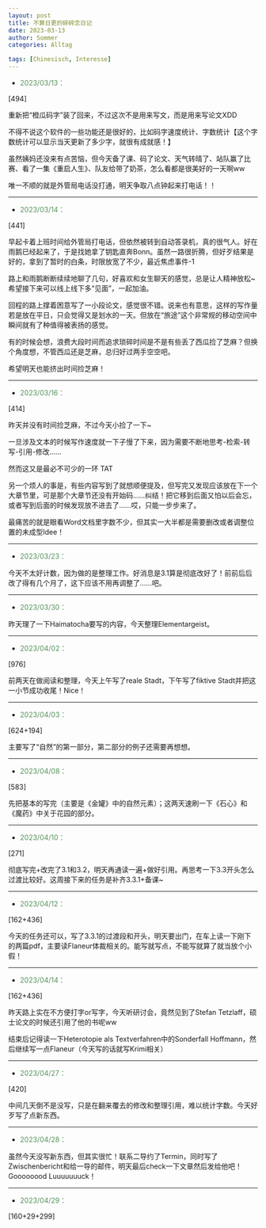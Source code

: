 ```yaml
---
layout: post
title: 不算日更的碎碎念日记
date: 2023-03-13
author: Sommer
categories: Alltag

tags: [Chinesisch, Interesse]
--- 
```


* <font style="color:#56925A">2023/03/13：</font> 

[494]

重新把“橙瓜码字”装了回来，不过这次不是用来写文，而是用来写论文XDD

不得不说这个软件的一些功能还是很好的，比如码字速度统计、字数统计【这个字数统计可以显示当天更新了多少字，就很有成就感！】

虽然姨妈还没来有点苦恼，但今天备了课、码了论文、天气转晴了、站队赢了比赛、看了一集《重启人生》、队友给带了奶茶，怎么看都是很美好的一天啊ww

唯一不顺的就是外管局电话没打通，明天争取八点钟起来打电话！！

---


* <font style="color:#56925A">2023/03/14：</font> 

[441]

早起卡着上班时间给外管局打电话，但依然被转到自动答录机，真的很气人。好在雨鹅已经起来了，于是找她拿了钥匙直奔Bonn。虽然一路很折腾，但好歹结果是好的，拿到了暂时的白条，时限放宽了不少，最近焦虑事件-1

路上和雨鹅断断续续地聊了几句，好喜欢和女生聊天的感觉，总是让人精神放松~希望接下来可以线上线下多“见面”，一起加油。

回程的路上撑着困意写了一小段论文，感觉很不错。说来也有意思，这样的写作量若是放在平日，只会觉得又是划水的一天。但放在“旅途”这个非常规的移动空间中瞬间就有了种值得被表扬的感觉。

有的时候会想，浪费大段时间而追求琐碎时间是不是有些丢了西瓜捡了芝麻？但换个角度想，不管西瓜还是芝麻，总归好过两手空空吧。

希望明天也能挤出时间捡芝麻！

---

* <font style="color:#56925A">2023/03/16：</font> 

[414]

昨天并没有时间捡芝麻，不过今天小捡了一下~

一旦涉及文本的时候写作速度就一下子慢了下来，因为需要不断地思考-检索-转写-引用-修改……

然而这又是最必不可少的一环 TAT

另一个烦人的事是，有些内容写到了就想顺便提及，但写完又发现应该放在下一个大章节里，可是那个大章节还没有开始码……纠结！把它移到后面又怕以后会忘，或者写到后面的时候发现放不进去了……哎，只能一步步来了。

最痛苦的就是眼看Word文档里字数不少，但其实一大半都是需要删改或者调整位置的未成型Idee！

---

* <font style="color:#56925A">2023/03/23：</font> 

今天不太好计数，因为做的是整理工作。好消息是3.1算是彻底改好了！前前后后改了得有几个月了，这下应该不用再调整了……吧。

---

* <font style="color:#56925A">2023/03/30：</font>

昨天理了一下Haimatocha要写的内容，今天整理Elementargeist。

---

* <font style="color:#56925A">2023/04/02：</font>

[976]

前两天在做阅读和整理，今天上午写了reale Stadt，下午写了fiktive Stadt并把这一小节成功收尾！Nice！

---

* <font style="color:#56925A">2023/04/03：</font>

[624+194]

主要写了“自然”的第一部分，第二部分的例子还需要再想想。

---

* <font style="color:#56925A">2023/04/08：</font>

[583]

先把基本的写完（主要是《金罐》中的自然元素）；这两天速刷一下《石心》和《魔药》中关于花园的部分。

---

* <font style="color:#56925A">2023/04/10：</font>

[271]

彻底写完+改完了3.1和3.2，明天再通读一遍+做好引用。再思考一下3.3开头怎么过渡比较好。这周接下来的任务是补齐3.3.1+备课~

---

* <font style="color:#56925A">2023/04/12：</font>

[162+436]

今天的任务还可以，写了3.3.1的过渡段和开头，明天要出门，在车上读一下刚下的两篇pdf，主要读Flaneur体裁相关的。能写就写点，不能写就算了就当放个小假！

---

* <font style="color:#56925A">2023/04/14：</font>

[162+436]

昨天路上实在不方便打字or写字，今天听研讨会，竟然见到了Stefan Tetzlaff，硕士论文的时候还引用了他的书呢ww

结束后记得读一下Heterotopie als Textverfahren中的Sonderfall Hoffmann，然后继续写一点Flaneur（今天写的话就写Krimi相关）

---

* <font style="color:#56925A">2023/04/27：</font>

[420]

中间几天倒不是没写，只是在翻来覆去的修改和整理引用，难以统计字数。今天好歹写了点新东西。

---

* <font style="color:#56925A">2023/04/28：</font>

虽然今天没写新东西，但其实很忙！联系二导约了Termin，同时写了Zwischenbericht和给一导的邮件，明天最后check一下文章然后发给他吧！Goooooood Luuuuuuuck！


---

* <font style="color:#56925A">2023/04/29：</font>

[160+29+299]